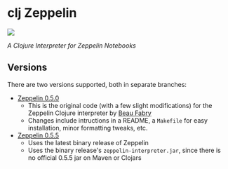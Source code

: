 # clj Zeppelin

[![][clj-zep-logo]][clj-zep-logo-large]

[clj-zep-logo]: resources/images/clojurezeppelin-logo-x250.png
[clj-zep-logo-large]: resources/images/clojurezeppelin-logo-x1000.png

*A Clojure Interpreter for Zeppelin Notebooks*

## Versions

There are two versions supported, both in separate branches:

* [Zeppelin 0.5.0](../../tree/Zeppelin-0.5.0)
  * This is the original code (with a few slight modifications) for the Zeppelin Clojure interpreter by [Beau Fabry](https://github.com/bfabry)
  * Changes include intructions in a README, a ``Makefile`` for easy installation, minor formatting tweaks, etc.
* [Zeppelin 0.5.5](../../tree/Zeppelin-0.5.5)
  * Uses the latest binary release of Zeppelin
  * Uses the binary release's ``zeppelin-interpreter.jar``, since there is no official 0.5.5 jar on Maven or Clojars


